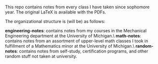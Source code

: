 This repo contains notes from every class I have taken since sophomore year. The original LaTeX is available with the PDFs.

The organizational structure is (will be) as follows:

**engineering-notes**: contains notes from my courses in the Mechanical Engineering department at the University of Michigan.\\
**math-notes**: contains notes from an assortment of upper-level math classes I took in fulfillment of a Mathematics minor at the University of Michigan.\\
**random-notes**: contains notes from self-study, certification programs, and other random stuff not taken at university.
